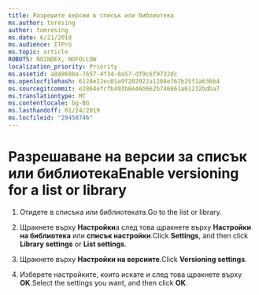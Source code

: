 ```yaml
---
title: Разрешите версии в списък или библиотека
ms.author: toresing
author: tomresing
ms.date: 6/21/2018
ms.audience: ITPro
ms.topic: article
ROBOTS: NOINDEX, NOFOLLOW
localization_priority: Priority
ms.assetid: a84868ba-7657-4f34-8a57-df9c6f9732dc
ms.openlocfilehash: 6128e22ec01a9f202922a1108e767b25f1a636b4
ms.sourcegitcommit: e2864efcfb493b6e46b662b746661a61232bdba7
ms.translationtype: MT
ms.contentlocale: bg-BG
ms.lasthandoff: 01/24/2019
ms.locfileid: "29458746"
---
```

# <a name="enable-versioning-for-a-list-or-library"></a><span data-ttu-id="324af-102">Разрешаване на версии за списък или библиотека</span><span class="sxs-lookup"><span data-stu-id="324af-102">Enable versioning for a list or library</span></span>

1. <span data-ttu-id="324af-103">Отидете в списъка или библиотеката.</span><span class="sxs-lookup"><span data-stu-id="324af-103">Go to the list or library.</span></span>
    
2. <span data-ttu-id="324af-104">Щракнете върху **Настройки**а след това щракнете върху **Настройки на библиотека** или **списък настройки**.</span><span class="sxs-lookup"><span data-stu-id="324af-104">Click **Settings**, and then click **Library settings** or **List settings**.</span></span>
    
3. <span data-ttu-id="324af-105">Щракнете върху **Настройки на версиите**.</span><span class="sxs-lookup"><span data-stu-id="324af-105">Click **Versioning settings**.</span></span>
    
4. <span data-ttu-id="324af-106">Изберете настройките, които искате и след това щракнете върху **OK**.</span><span class="sxs-lookup"><span data-stu-id="324af-106">Select the settings you want, and then click **OK**.</span></span>
    

